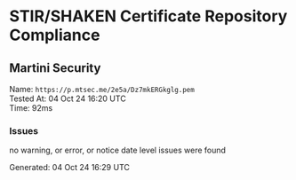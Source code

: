 # STIR/SHAKEN Certificate Repository Compliance

## Martini Security

Name: `https://p.mtsec.me/2e5a/Dz7mkERGkglg.pem`\
Tested At: 04 Oct 24 16:20 UTC\
Time: 92ms

### Issues

no warning, or error, or notice date level issues were found

Generated: 04 Oct 24 16:29 UTC